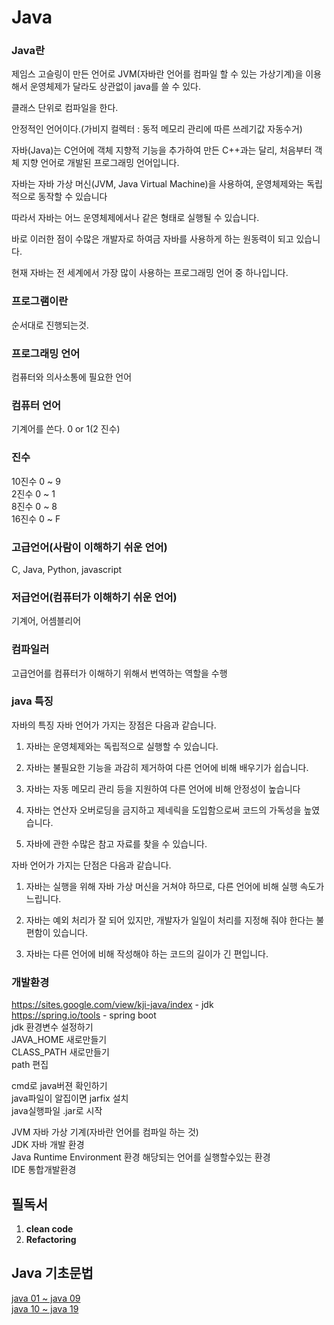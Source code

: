 # Java

### Java란
제임스 고슬링이 만든 언어로 JVM(자바란 언어를 컴파일 할 수 있는 가상기계)을 이용해서
운영체제가 달라도 상관없이 java를 쓸 수 있다.

클래스 단위로 컴파일을 한다.

안정적인 언어이다.(가비지 컬렉터 : 동적 메모리 관리에 따른 쓰레기값 자동수거)

자바(Java)는 C언어에 객체 지향적 기능을 추가하여 만든 C++과는 달리, 처음부터 객체 지향 언어로 개발된 프로그래밍 언어입니다.

자바는 자바 가상 머신(JVM, Java Virtual Machine)을 사용하여, 운영체제와는 독립적으로 동작할 수 있습니다

따라서 자바는 어느 운영체제에서나 같은 형태로 실행될 수 있습니다.

바로 이러한 점이 수많은 개발자로 하여금 자바를 사용하게 하는 원동력이 되고 있습니다.

현재 자바는 전 세계에서 가장 많이 사용하는 프로그래밍 언어 중 하나입니다.

### 프로그램이란
순서대로 진행되는것.

### 프로그래밍 언어
컴퓨터와 의사소통에 필요한 언어

### 컴퓨터 언어
기계어를 쓴다. 0 or 1(2 진수)

### 진수  
10진수 0 ~ 9  
2진수 0 ~ 1  
8진수 0 ~ 8  
16진수 0 ~ F 

### 고급언어(사람이 이해하기 쉬운 언어)
C, Java, Python, javascript


### 저급언어(컴퓨터가 이해하기 쉬운 언어)
기계어, 어셈블리어 

### 컴파일러
고급언어를 컴퓨터가 이해하기 위해서 번역하는 역할을 수행

### java 특징
자바의 특징
자바 언어가 가지는 장점은 다음과 같습니다.

 

1. 자바는 운영체제와는 독립적으로 실행할 수 있습니다.

2. 자바는 불필요한 기능을 과감히 제거하여 다른 언어에 비해 배우기가 쉽습니다.

3. 자바는 자동 메모리 관리 등을 지원하여 다른 언어에 비해 안정성이 높습니다

4. 자바는 연산자 오버로딩을 금지하고 제네릭을 도입함으로써 코드의 가독성을 높였습니다.

5. 자바에 관한 수많은 참고 자료를 찾을 수 있습니다.

 

자바 언어가 가지는 단점은 다음과 같습니다.

 

1. 자바는 실행을 위해 자바 가상 머신을 거쳐야 하므로, 다른 언어에 비해 실행 속도가 느립니다.

2. 자바는 예외 처리가 잘 되어 있지만, 개발자가 일일이 처리를 지정해 줘야 한다는 불편함이 있습니다.

3. 자바는 다른 언어에 비해 작성해야 하는 코드의 길이가 긴 편입니다.

### 개발환경 
https://sites.google.com/view/kji-java/index  - jdk  
https://spring.io/tools - spring boot  
jdk 환경변수 설정하기  
JAVA_HOME 새로만들기  
CLASS_PATH 새로만들기  
path 편집  
 
cmd로 java버젼 확인하기  
java파일이 알집이면 jarfix 설치  
java실행파일 .jar로 시작  

JVM 자바 가상 기계(자바란 언어를 컴파일 하는 것)  
JDK 자바 개발 환경  
Java Runtime Environment 환경 해당되는 언어를 실행할수있는 환경  
IDE 통합개발환경  

 

## 필독서
1. **clean code**  
2. **Refactoring**  

## Java 기초문법

[java 01 ~ java 09](https://github.com/Hyun1117/Java/tree/main/%EC%9E%90%EB%B0%94%EA%B8%B0%EC%B4%88%EB%AC%B8%EB%B2%95)  
[java 10 ~ java 19](https://github.com/Hyun1117/Java/tree/main/%EC%9E%90%EB%B0%94%EA%B8%B0%EC%B4%88%EB%AC%B8%EB%B2%9510_19)  
